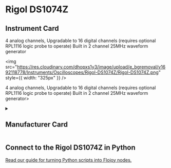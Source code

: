 
# Rigol DS1074Z

## Instrument Card

<div className="flex">

<div>

4 analog channels, Upgradable to 16 digital channels (requires optional RPL1116 logic probe to operate)
Built in 2 channel 25MHz waveform generator

</div>

<img src="https://res.cloudinary.com/dhopxs1y3/image/upload/e_bgremoval/v1692118778/Instruments/Oscilloscopes/Rigol-DS1074Z/Rigol-DS1074Z.png" style={{ width: "325px" }} />

</div>

4 analog channels, Upgradable to 16 digital channels (requires optional RPL1116 logic probe to operate)
Built in 2 channel 25MHz waveform generator>

<details>
<summary><h2>Manufacturer Card</h2></summary>

<img src="https://res.cloudinary.com/dhopxs1y3/image/upload/e_bgremoval/v1692125991/Instruments/Vendor%20Logos/Rigol.png" style={{ width: "100%", height: "150px",objectFit: "cover" }} />

RIGOL Technologies, Inc. specializes in development and production of test and measuring equipment and is one of the fastest growing Chinese companies in this sphere.
RIGOL’s line of products includes [digital storage oscilloscopes](https://www.tmatlantic.com/e-store/index.php?SECTION_ID=227), [function/arbitrary waveform generators](https://www.tmatlantic.com/e-store/index.php?SECTION_ID=230), [digital multimeters](https://www.tmatlantic.com/e-store/index.php?SECTION_ID=233), PC-based devices compatible with LXI standard etc. <a href="https://www.rigol.com/">Website</a>.

<ul>
  <li>Headquarters: Beijing, China</li>
  <li>Yearly Revenue (millions, USD): 23.0</li>
</ul>
</details>

## Connect to the Rigol DS1074Z in Python

[Read our guide for turning Python scripts into Flojoy nodes.](https://docs.flojoy.ai/custom-nodes/creating-custom-node/)

